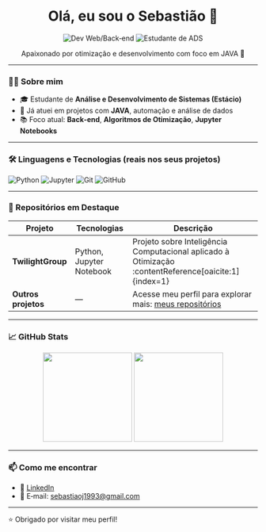 <h1 align="center">Olá, eu sou o Sebastião 👋</h1>

<p align="center">
  <img src="https://img.shields.io/badge/Desenvolvedor%20Web‑Backend-blue" alt="Dev Web/Back‑end" />
  <img src="https://img.shields.io/badge/Estudante%20ADS-red" alt="Estudante de ADS" />
</p>

<p align="center">Apaixonado por otimização e desenvolvimento com foco em JAVA 🚀</p>

---

### 👨‍💻 Sobre mim

- 🎓 Estudante de **Análise e Desenvolvimento de Sistemas (Estácio)**
- 💼 Já atuei em projetos com **JAVA**, automação e análise de dados
- 📚 Foco atual: **Back‑end**, **Algoritmos de Otimização**, **Jupyter Notebooks**

---

### 🛠 Linguagens e Tecnologias (reais nos seus projetos)

![Python](https://img.shields.io/badge/-Python-3776AB?logo=python&logoColor=white)
![Jupyter](https://img.shields.io/badge/-Jupyter‑PNG-F37626?logo=jupyter&logoColor=white)
![Git](https://img.shields.io/badge/-Git‑Versionamento-orange?logo=git&logoColor=white)
![GitHub](https://img.shields.io/badge/-GitHub%20Repos‑Online-181717?logo=github&logoColor=white)

---

### 📂 Repositórios em Destaque

| Projeto            | Tecnologias                   | Descrição                                                                 |
|-------------------|-------------------------------|---------------------------------------------------------------------------|
| **TwilightGroup** | Python, Jupyter Notebook      | Projeto sobre Inteligência Computacional aplicado à Otimização :contentReference[oaicite:1]{index=1} |
| **Outros projetos** | —                             | Acesse meu perfil para explorar mais: [meus repositórios](https://github.com/Sebastiao1993?tab=repositories) |

---

### 📈 GitHub Stats

<p align="center">
  <img src="https://github-readme-stats.vercel.app/api?username=Sebastiao1993&show_icons=true&theme=default" height="180" />
  <img src="https://github-readme-stats.vercel.app/api/top-langs/?username=Sebastiao1993&layout=compact" height="180" />
</p>

---

### 📫 Como me encontrar

- 💼 [LinkedIn](https://www.linkedin.com/in/sebasti%C3%A3o-j%C3%BAnior-741b611)
- 📧 E‑mail: sebastiaoj1993@gmail.com

---

⭐ Obrigado por visitar meu perfil!

